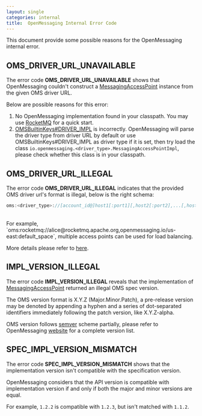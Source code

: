 ```yaml
---
layout: single
categories: internal
title:  OpenMessaging Internal Error Code
---
```


This document provide some possible reasons for the OpenMessaging internal error.

## OMS_DRIVER_URL_UNAVAILABLE

The error code **OMS_DRIVER_URL_UNAVAILABLE** shows that OpenMessaging couldn't construct a [MessagingAccessPoint](/openmessaging-java/io/openmessaging/MessagingAccessPoint.html) instance from the given OMS driver URL.

Below are possible reasons for this error:

1. No OpenMessaging implementation found in your classpath. You may use [RocketMQ](http://rocketmq.apache.org/docs/openmessaging-example/) for a quick start.
2. [OMSBuiltinKeys#DRIVER_IMPL](/openmessaging-java/io/openmessaging/OMSBuiltinKeys.html#DRIVER_IMPL) is incorrectly. OpenMessaging will parse the driver type from driver URL by default or use OMSBuiltinKeys#DRIVER_IMPL as driver type if it is set, then try load the class `io.openmessaging.<driver_type>.MessagingAccessPointImpl`, please check whether this class is in your classpath.

## OMS_DRIVER_URL_ILLEGAL

The error code **OMS_DRIVER_URL_ILLEGAL** indicates that the provided OMS driver url's format is illegal, below is the right schema:

```java
oms:<driver_type>://[account_id@]host1[:port1][,host2[:port2],...[,hostN[:portN]]]/<region>:<namespace>
```
<br>
For example, `oms:rocketmq://alice@rocketmq.apache.org,openmessaging.io/us-east:default_space`, multiple access points can be used for load balancing.

More details please refer to [here](https://github.com/openmessaging/specification/blob/master/oms_access_point_schema.md).

## IMPL_VERSION_ILLEGAL

The error code **IMPL_VERSION_ILLEGAL** reveals that the implementation of [MessagingAccessPoint](/openmessaging-java/io/openmessaging/MessagingAccessPoint.html) returned an illegal OMS spec version.

The OMS version format is X.Y.Z (Major.Minor.Patch), a pre-release version may be denoted by appending a hyphen and a series of dot-separated identifiers immediately following the patch version, like X.Y.Z-alpha.

OMS version follows [semver](http://semver.org) scheme partially, please refer to OpenMessaging [website](/) for a complete version list.

## SPEC_IMPL_VERSION_MISMATCH

The error code **SPEC_IMPL_VERSION_MISMATCH** shows that the implementation version isn't compatible with the specification version.

OpenMessaging considers that the API version is compatible with implementation version if and only if both the major and minor versions are equal.

For example, `1.2.2` is compatible with `1.2.3`, but isn't matched with `1.1.2`.